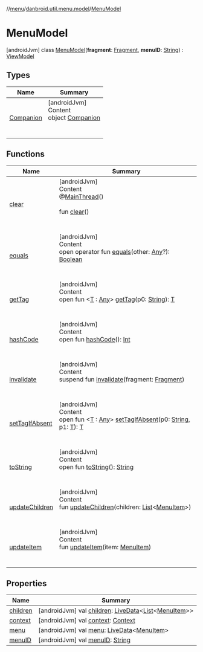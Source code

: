 //[menu](../../index.md)/[danbroid.util.menu.model](../index.md)/[MenuModel](index.md)



# MenuModel  
 [androidJvm] class [MenuModel](index.md)(**fragment**: [Fragment](https://developer.android.com/reference/kotlin/androidx/fragment/app/Fragment.html), **menuID**: [String](https://kotlinlang.org/api/latest/jvm/stdlib/kotlin/-string/index.html)) : [ViewModel](https://developer.android.com/reference/kotlin/androidx/lifecycle/ViewModel.html)   


## Types  
  
|  Name|  Summary| 
|---|---|
| <a name="danbroid.util.menu.model/MenuModel.Companion///PointingToDeclaration/"></a>[Companion](-companion/index.md)| <a name="danbroid.util.menu.model/MenuModel.Companion///PointingToDeclaration/"></a>[androidJvm]  <br>Content  <br>object [Companion](-companion/index.md)  <br><br><br>


## Functions  
  
|  Name|  Summary| 
|---|---|
| <a name="androidx.lifecycle/ViewModel/clear/#/PointingToDeclaration/"></a>[clear](index.md#%5Bandroidx.lifecycle%2FViewModel%2Fclear%2F%23%2FPointingToDeclaration%2F%5D%2FFunctions%2F52677516)| <a name="androidx.lifecycle/ViewModel/clear/#/PointingToDeclaration/"></a>[androidJvm]  <br>Content  <br>@[MainThread](https://developer.android.com/reference/kotlin/androidx/annotation/MainThread.html)()  <br>  <br>fun [clear](index.md#%5Bandroidx.lifecycle%2FViewModel%2Fclear%2F%23%2FPointingToDeclaration%2F%5D%2FFunctions%2F52677516)()  <br><br><br>
| <a name="kotlin/Any/equals/#kotlin.Any?/PointingToDeclaration/"></a>[equals](../../danbroid.util.menu.ui/-menu-item-diff-callback/index.md#%5Bkotlin%2FAny%2Fequals%2F%23kotlin.Any%3F%2FPointingToDeclaration%2F%5D%2FFunctions%2F52677516)| <a name="kotlin/Any/equals/#kotlin.Any?/PointingToDeclaration/"></a>[androidJvm]  <br>Content  <br>open operator fun [equals](../../danbroid.util.menu.ui/-menu-item-diff-callback/index.md#%5Bkotlin%2FAny%2Fequals%2F%23kotlin.Any%3F%2FPointingToDeclaration%2F%5D%2FFunctions%2F52677516)(other: [Any](https://kotlinlang.org/api/latest/jvm/stdlib/kotlin/-any/index.html)?): [Boolean](https://kotlinlang.org/api/latest/jvm/stdlib/kotlin/-boolean/index.html)  <br><br><br>
| <a name="androidx.lifecycle/ViewModel/getTag/#kotlin.String/PointingToDeclaration/"></a>[getTag](index.md#%5Bandroidx.lifecycle%2FViewModel%2FgetTag%2F%23kotlin.String%2FPointingToDeclaration%2F%5D%2FFunctions%2F52677516)| <a name="androidx.lifecycle/ViewModel/getTag/#kotlin.String/PointingToDeclaration/"></a>[androidJvm]  <br>Content  <br>open fun <[T](index.md#%5Bandroidx.lifecycle%2FViewModel%2FgetTag%2F%23kotlin.String%2FPointingToDeclaration%2F%5D%2FFunctions%2F52677516) : [Any](https://kotlinlang.org/api/latest/jvm/stdlib/kotlin/-any/index.html)> [getTag](index.md#%5Bandroidx.lifecycle%2FViewModel%2FgetTag%2F%23kotlin.String%2FPointingToDeclaration%2F%5D%2FFunctions%2F52677516)(p0: [String](https://kotlinlang.org/api/latest/jvm/stdlib/kotlin/-string/index.html)): [T](index.md#%5Bandroidx.lifecycle%2FViewModel%2FgetTag%2F%23kotlin.String%2FPointingToDeclaration%2F%5D%2FFunctions%2F52677516)  <br><br><br>
| <a name="kotlin/Any/hashCode/#/PointingToDeclaration/"></a>[hashCode](../../danbroid.util.menu.ui/-menu-item-diff-callback/index.md#%5Bkotlin%2FAny%2FhashCode%2F%23%2FPointingToDeclaration%2F%5D%2FFunctions%2F52677516)| <a name="kotlin/Any/hashCode/#/PointingToDeclaration/"></a>[androidJvm]  <br>Content  <br>open fun [hashCode](../../danbroid.util.menu.ui/-menu-item-diff-callback/index.md#%5Bkotlin%2FAny%2FhashCode%2F%23%2FPointingToDeclaration%2F%5D%2FFunctions%2F52677516)(): [Int](https://kotlinlang.org/api/latest/jvm/stdlib/kotlin/-int/index.html)  <br><br><br>
| <a name="danbroid.util.menu.model/MenuModel/invalidate/#androidx.fragment.app.Fragment/PointingToDeclaration/"></a>[invalidate](invalidate.md)| <a name="danbroid.util.menu.model/MenuModel/invalidate/#androidx.fragment.app.Fragment/PointingToDeclaration/"></a>[androidJvm]  <br>Content  <br>suspend fun [invalidate](invalidate.md)(fragment: [Fragment](https://developer.android.com/reference/kotlin/androidx/fragment/app/Fragment.html))  <br><br><br>
| <a name="androidx.lifecycle/ViewModel/setTagIfAbsent/#kotlin.String#TypeParam(bounds=[kotlin.Any])/PointingToDeclaration/"></a>[setTagIfAbsent](index.md#%5Bandroidx.lifecycle%2FViewModel%2FsetTagIfAbsent%2F%23kotlin.String%23TypeParam%28bounds%3D%5Bkotlin.Any%5D%29%2FPointingToDeclaration%2F%5D%2FFunctions%2F52677516)| <a name="androidx.lifecycle/ViewModel/setTagIfAbsent/#kotlin.String#TypeParam(bounds=[kotlin.Any])/PointingToDeclaration/"></a>[androidJvm]  <br>Content  <br>open fun <[T](index.md#%5Bandroidx.lifecycle%2FViewModel%2FsetTagIfAbsent%2F%23kotlin.String%23TypeParam%28bounds%3D%5Bkotlin.Any%5D%29%2FPointingToDeclaration%2F%5D%2FFunctions%2F52677516) : [Any](https://kotlinlang.org/api/latest/jvm/stdlib/kotlin/-any/index.html)> [setTagIfAbsent](index.md#%5Bandroidx.lifecycle%2FViewModel%2FsetTagIfAbsent%2F%23kotlin.String%23TypeParam%28bounds%3D%5Bkotlin.Any%5D%29%2FPointingToDeclaration%2F%5D%2FFunctions%2F52677516)(p0: [String](https://kotlinlang.org/api/latest/jvm/stdlib/kotlin/-string/index.html), p1: [T](index.md#%5Bandroidx.lifecycle%2FViewModel%2FsetTagIfAbsent%2F%23kotlin.String%23TypeParam%28bounds%3D%5Bkotlin.Any%5D%29%2FPointingToDeclaration%2F%5D%2FFunctions%2F52677516)): [T](index.md#%5Bandroidx.lifecycle%2FViewModel%2FsetTagIfAbsent%2F%23kotlin.String%23TypeParam%28bounds%3D%5Bkotlin.Any%5D%29%2FPointingToDeclaration%2F%5D%2FFunctions%2F52677516)  <br><br><br>
| <a name="kotlin/Any/toString/#/PointingToDeclaration/"></a>[toString](../../danbroid.util.menu.ui/-menu-item-diff-callback/index.md#%5Bkotlin%2FAny%2FtoString%2F%23%2FPointingToDeclaration%2F%5D%2FFunctions%2F52677516)| <a name="kotlin/Any/toString/#/PointingToDeclaration/"></a>[androidJvm]  <br>Content  <br>open fun [toString](../../danbroid.util.menu.ui/-menu-item-diff-callback/index.md#%5Bkotlin%2FAny%2FtoString%2F%23%2FPointingToDeclaration%2F%5D%2FFunctions%2F52677516)(): [String](https://kotlinlang.org/api/latest/jvm/stdlib/kotlin/-string/index.html)  <br><br><br>
| <a name="danbroid.util.menu.model/MenuModel/updateChildren/#kotlin.collections.List[danbroid.util.menu.MenuItem]/PointingToDeclaration/"></a>[updateChildren](update-children.md)| <a name="danbroid.util.menu.model/MenuModel/updateChildren/#kotlin.collections.List[danbroid.util.menu.MenuItem]/PointingToDeclaration/"></a>[androidJvm]  <br>Content  <br>fun [updateChildren](update-children.md)(children: [List](https://kotlinlang.org/api/latest/jvm/stdlib/kotlin.collections/-list/index.html)<[MenuItem](../../danbroid.util.menu/-menu-item/index.md)>)  <br><br><br>
| <a name="danbroid.util.menu.model/MenuModel/updateItem/#danbroid.util.menu.MenuItem/PointingToDeclaration/"></a>[updateItem](update-item.md)| <a name="danbroid.util.menu.model/MenuModel/updateItem/#danbroid.util.menu.MenuItem/PointingToDeclaration/"></a>[androidJvm]  <br>Content  <br>fun [updateItem](update-item.md)(item: [MenuItem](../../danbroid.util.menu/-menu-item/index.md))  <br><br><br>


## Properties  
  
|  Name|  Summary| 
|---|---|
| <a name="danbroid.util.menu.model/MenuModel/children/#/PointingToDeclaration/"></a>[children](children.md)| <a name="danbroid.util.menu.model/MenuModel/children/#/PointingToDeclaration/"></a> [androidJvm] val [children](children.md): [LiveData](https://developer.android.com/reference/kotlin/androidx/lifecycle/LiveData.html)<[List](https://kotlinlang.org/api/latest/jvm/stdlib/kotlin.collections/-list/index.html)<[MenuItem](../../danbroid.util.menu/-menu-item/index.md)>>   <br>
| <a name="danbroid.util.menu.model/MenuModel/context/#/PointingToDeclaration/"></a>[context](context.md)| <a name="danbroid.util.menu.model/MenuModel/context/#/PointingToDeclaration/"></a> [androidJvm] val [context](context.md): [Context](https://developer.android.com/reference/kotlin/android/content/Context.html)   <br>
| <a name="danbroid.util.menu.model/MenuModel/menu/#/PointingToDeclaration/"></a>[menu](menu.md)| <a name="danbroid.util.menu.model/MenuModel/menu/#/PointingToDeclaration/"></a> [androidJvm] val [menu](menu.md): [LiveData](https://developer.android.com/reference/kotlin/androidx/lifecycle/LiveData.html)<[MenuItem](../../danbroid.util.menu/-menu-item/index.md)>   <br>
| <a name="danbroid.util.menu.model/MenuModel/menuID/#/PointingToDeclaration/"></a>[menuID](menu-i-d.md)| <a name="danbroid.util.menu.model/MenuModel/menuID/#/PointingToDeclaration/"></a> [androidJvm] val [menuID](menu-i-d.md): [String](https://kotlinlang.org/api/latest/jvm/stdlib/kotlin/-string/index.html)   <br>

